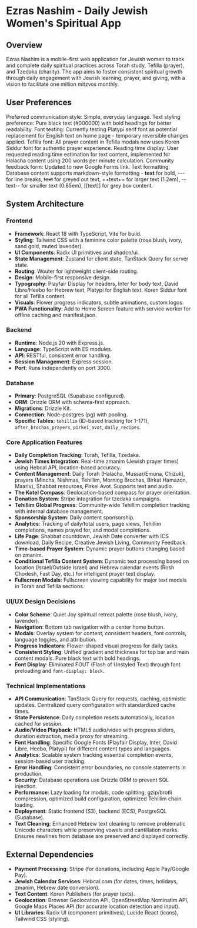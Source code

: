# Ezras Nashim - Daily Jewish Women's Spiritual App

## Overview
Ezras Nashim is a mobile-first web application for Jewish women to track and complete daily spiritual practices across Torah study, Tefilla (prayer), and Tzedaka (charity). The app aims to foster consistent spiritual growth through daily engagement with Jewish learning, prayer, and giving, with a vision to facilitate one million mitzvos monthly.

## User Preferences
Preferred communication style: Simple, everyday language.
Text styling preference: Pure black text (#000000) with bold headings for better readability.
Font testing: Currently testing Platypi serif font as potential replacement for English text on home page - temporary reversible changes applied.
Tefilla font: All prayer content in Tefilla modals now uses Koren Siddur font for authentic prayer experience.
Reading time display: User requested reading time estimation for text content, implemented for Halacha content using 200 words per minute calculation.
Community feedback form: Updated to new Google Forms link.
Text formatting: Database content supports markdown-style formatting - **text** for bold, --- for line breaks, ~~text~~ for greyed out text, ++text++ for larger text (1.2em), --text-- for smaller text (0.85em), [[text]] for grey box content.

## System Architecture
### Frontend
- **Framework**: React 18 with TypeScript, Vite for build.
- **Styling**: Tailwind CSS with a feminine color palette (rose blush, ivory, sand gold, muted lavender).
- **UI Components**: Radix UI primitives and shadcn/ui.
- **State Management**: Zustand for client state, TanStack Query for server state.
- **Routing**: Wouter for lightweight client-side routing.
- **Design**: Mobile-first responsive design.
- **Typography**: Playfair Display for headers, Inter for body text, David Libre/Heebo for Hebrew text, Platypi for English text. Koren Siddur font for all Tefilla content.
- **Visuals**: Flower progress indicators, subtle animations, custom logos.
- **PWA Functionality**: Add to Home Screen feature with service worker for offline caching and manifest.json.

### Backend
- **Runtime**: Node.js 20 with Express.js.
- **Language**: TypeScript with ES modules.
- **API**: RESTful, consistent error handling.
- **Session Management**: Express session.
- **Port**: Runs independently on port 3000.

### Database
- **Primary**: PostgreSQL (Supabase configured).
- **ORM**: Drizzle ORM with schema-first approach.
- **Migrations**: Drizzle Kit.
- **Connection**: Node-postgres (pg) with pooling.
- **Specific Tables**: `tehillim` (ID-based tracking for 1-171), `after_brochas_prayers`, `pirkei_avot`, `daily_recipes`.

### Core Application Features
- **Daily Completion Tracking**: Torah, Tefilla, Tzedaka.
- **Jewish Times Integration**: Real-time zmanim (Jewish prayer times) using Hebcal API, location-based accuracy.
- **Content Management**: Daily Torah (Halacha, Mussar/Emuna, Chizuk), prayers (Mincha, Nishmas, Tehillim, Morning Brochas, Birkat Hamazon, Maariv), Shabbat resources, Pirkei Avot. Supports text and audio.
- **The Kotel Compass**: Geolocation-based compass for prayer orientation.
- **Donation System**: Stripe integration for tzedaka campaigns.
- **Tehillim Global Progress**: Community-wide Tehillim completion tracking with internal database management.
- **Sponsorship System**: Daily content sponsorship.
- **Analytics**: Tracking of daily/total users, page views, Tehillim completions, names prayed for, and modal completions.
- **Life Page**: Shabbat countdown, Jewish Date converter with ICS download, Daily Recipe, Creative Jewish Living, Community Feedback.
- **Time-based Prayer System**: Dynamic prayer buttons changing based on zmanim.
- **Conditional Tefilla Content System**: Dynamic text processing based on location (Israel/Outside Israel) and Hebrew calendar events (Rosh Chodesh, Fast Day, etc.) for intelligent prayer text display.
- **Fullscreen Modals**: Fullscreen viewing capability for major text modals in Torah and Tefilla sections.

### UI/UX Design Decisions
- **Color Scheme**: Quiet Joy spiritual retreat palette (rose blush, ivory, lavender).
- **Navigation**: Bottom tab navigation with a center home button.
- **Modals**: Overlay system for content, consistent headers, font controls, language toggles, and attribution.
- **Progress Indicators**: Flower-shaped visual progress for daily tasks.
- **Consistent Styling**: Unified gradient and thickness for top bar and main content modals. Pure black text with bold headings.
- **Font Display**: Eliminated FOUT (Flash of Unstyled Text) through font preloading and `font-display: block`.

### Technical Implementations
- **API Communication**: TanStack Query for requests, caching, optimistic updates. Centralized query configuration with standardized cache times.
- **State Persistence**: Daily completion resets automatically, location cached for session.
- **Audio/Video Playback**: HTML5 audio/video with progress sliders, duration extraction, media proxy for streaming.
- **Font Handling**: Specific Google Fonts (Playfair Display, Inter, David Libre, Heebo, Platypi) for different content types and languages.
- **Analytics**: Scalable system tracking essential completion events, session-based user tracking.
- **Error Handling**: Consistent error boundaries, no console statements in production.
- **Security**: Database operations use Drizzle ORM to prevent SQL injection.
- **Performance**: Lazy loading for modals, code splitting, gzip/brotli compression, optimized build configuration, optimized Tehillim chain loading.
- **Deployment**: Static frontend (S3), backend (ECS), PostgreSQL (Supabase).
- **Text Cleaning**: Enhanced Hebrew text cleaning to remove problematic Unicode characters while preserving vowels and cantillation marks. Ensures newlines from database are preserved and displayed correctly.

## External Dependencies
- **Payment Processing**: Stripe (for donations, including Apple Pay/Google Pay).
- **Jewish Calendar Services**: Hebcal.com (for dates, times, holidays, zmanim, Hebrew date conversion).
- **Text Content**: Koren Publishers (for prayer texts).
- **Geolocation**: Browser Geolocation API, OpenStreetMap Nominatim API, Google Maps Places API (for accurate location detection and input).
- **UI Libraries**: Radix UI (component primitives), Lucide React (icons), Tailwind CSS (styling).
